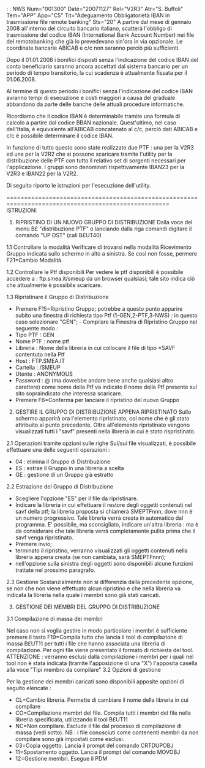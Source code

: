  :  : NWS Num="001300" Date="20071127" Rel="V2R3" Atr="S. Buffoli" Tem="APP" App="C5" Tit="Adeguamento Obbligatorietà IBAN in trasmissione   file remote banking" Sts="20"
A partire dal mese di gennaio 2008 all'interno del circuito bancario italiano, scatterà l'obbligo di
trasmissione del codice IBAN (International Bank Account Number) nei file del remotebanking che già lo prevedevano sin'ora in via opzionale. Le coordinate bancarie ABICAB e c/c non saranno perciò più sufficienti.

Dopo il 01.01.2008 i bonifici disposti senza l'indicazione del codice IBAN del conto beneficiario saranno ancora accettati dal sistema bancario per un periodo di tempo transitorio, la cui scadenza è
attualmente fissata per il 01.06.2008.

Al termine di questo periodo i bonifici senza l'indicazione del codice IBAN avranno tempi di esecuzione e costi maggiori a causa del graduale abbandono da parte delle banche delle attuali procedure informatiche.

Ricordiamo che il codice IBAN è determinabile tramite una formula di calcolo a partire dal codice BBAN nazionale. Quest'ultimo, nel caso dell'Italia, è equivalente all'ABICAB concatenato al c/c, perciò dati ABICAB e c/c è possibile determinare il codice IBAN.

In funzione di tutto questo sono state realizzate due PTF :  una per la V2R3 ed una per la V2R2 che si possono scaricare tramite l'utility per la distribuzione delle PTF con tutto il relativo set di sorgenti necessari per l'applicazione. I gruppi sono denominati rispettivamente IBAN23 per la V2R3 e IBAN22 per la V2R2.

Di seguito riporto le istruzioni per l'esecuzione dell'utility.

====================================================================================================
ISTRUZIONI

1) RIPRISTINO DI UN NUOVO GRUPPO DI DISTRIBUZIONE
Dalla voce del menù B£ "distribuzione PTF" o lanciando dalla riga comandi digitare il comando "UP DST" (call B£UT40)

1.1  Controllare la modalità
Verificare di trovarsi nella modalità Ricevimento Gruppo indicata sullo schermo in alto a sinistra. Se così non fosse, permere F21=Cambio Modalità.

1.2 Controllare le Ptf disponibili
Per vedere le ptf disponibili è possibile accedere a :  ftp.smea.it/smeup da un browser qualsiasi; tale sito indica ciò che attualmente è possibile scaricare.

1.3 Ripristinare il Gruppo di Distribuzione
- Premere F15=Ripristino Gruppo; potrebbe a questo punto apparire subito una finestra di
richiesta tipo Ptf (1-GEN,2-PTF,3-NWS) :  in questo caso selezionare "GEN"; - Compilare la Finestra di Ripristino Gruppo nel seguente modo : 
- Tipo PTF :  GEN
- Nome PTF :  nome ptf
- Libreria : Nome della libreria in cui collocare il file di tipo *SAVF contentuto nella Ptf
- Host :  FTP.SMEA.IT
- Cartella : /SMEUP
- Utente : ANONYMOUS
- Password : @ (ma dovrebbe andare bene anche qualsiasi altro carattere)
come nome della Ptf va indicato il nome della Ptf presente sul sito sopraindicato che interessa scaricare.
 - Premere F6=Conferma per lanciare il ripristino del nuovo Gruppo

2) GESTIRE IL GRUPPO DI DISTRIBUZIONE APPENA RIPRISTINATO
Sullo schermo apparirà ora l'elemento ripristinato, col nome che è gli stato attribuito al punto precedente.
Oltre all'elemento ripristinato vengono visualizzati tutti i "savf" presenti nella libreria in cui
è stato rispristinato.

2.1 Operazioni tramite opzioni sulle righe
Sul/sui file visualizzati, è possibile effettuare una delle seguenti operazioni : 
- 04 :  elimina il Gruppo di Distribuzione
- ES :  estrae il Gruppo in una libreria a scelta
- GE :  gestione di un Gruppo già estratto

2.2 Estrazione del Gruppo di Distribuzione
- Scegliere l'opzione "ES" per il file da ripristinare.
- Indicare la libreria in cui effettuare il restore degli oggetti contenuti nel savf della ptf;
la libreria proposta si chiamerà SMEPTFnnn, dove nnn è un numero progressivo.
Tale libreria verrà creata in automatico dal programma.
E' possibile, ma sconsigliato, indicare un'altra libreria :  ma è da considerare che tale libreria verrà completamente pulita prima che il savf venga ripristinato.
- Premere invio;
- terminato il ripristino, verranno visualizzati gli oggetti contenuti nella libreria appena
creata (se non cambiata, sarà SMEPTFnnn);
- nell'opzione sulla sinistra degli oggetti sono disponibili alcune funzioni trattate nel prossimo
paragrafo.

2.3 Gestione
Sostanzialmente non si differenzia dalla precedente opzione, se non che non viene effettuato alcun
ripristino e che nella libreria va indicata la libreria nella quale i membri sono già stati caricati.

3) GESTIONE DEI MEMBRI DEL GRUPPO DI DISTRIBUZIONE

3.1 Compilazione di massa dei membri

Nel caso non si voglia gestire in modo particolare i membri è sufficiente premere il tasto F19=Compila tutto che lancia il tool di compilazione di massa B£UT11 per tutti i file che hanno associata una libreria di compilazione. Per ogni file viene presentato il formato di richiesta del
tool.
ATTENZIONE :  verranno esclusi dalla compilazione i membri per i quali nel tool non è stata indicata
(tramite l'apposizione di una "X") l'apposita casella alla voce "Tipi membro da compilare" 
3.2 Opzioni di gestione

Per la gestione dei membri caricati sono disponibili apposite opzioni di seguito elencate : 
- CL=Cambio libreria. Permette di cambiare il nome della libreria in cui compilare
- CO=Compilazione membri del file. Compila tutti i membri del file nella libreria specificata,
utilizzando il tool B£UT11
- NC=Non compilare. Esclude il file dal processo di compilazione di massa (vedi sotto).
NB : i file conosciuti come contenenti membri da non compilare sono già impostati come esclusi.
- 03=Copia oggetto. Lancia il prompt del comando CRTDUPOBJ
- 11=Spostamento oggetto. Lancia il prompt del comando MOVOBJ
- 12=Gestione membri. Esegue il PDM
